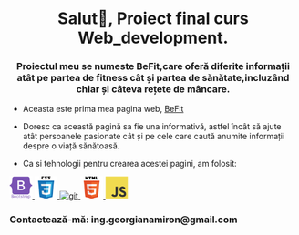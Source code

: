 <h1 align="center">
Salut👋,
  Proiect final curs Web_development.
</h1>
<h3 align="center">Proiectul meu se numeste BeFit,care oferă diferite informații atât pe partea de fitness cât și partea de sănătate,incluzând chiar și câteva rețete de mâncare.</h3>

- Aceasta este prima mea pagina web, [BeFit](https://github.com/gitGeorgiana/gymSite---proiect-)
- Doresc ca această pagină sa fie una informativă, astfel încât să ajute atât persoanele pasionate cât și pe cele care caută anumite informații despre o viață sănătoasă.

- Ca si tehnologii pentru crearea acestei pagini, am folosit: 
<!-- **HTML,BOOTSTRAP,CSS,JS,GIT** -->


<p align="left"></p>

<p align="left"> 
  <a href="https://getbootstrap.com" target="_blank" rel="noreferrer"> 
    <img src="https://raw.githubusercontent.com/devicons/devicon/master/icons/bootstrap/bootstrap-plain-wordmark.svg" alt="bootstrap" width="40" height="40"/>
  </a> 

  <a href="https://www.w3schools.com/css/" target="_blank" rel="noreferrer"> 
    <img src="https://raw.githubusercontent.com/devicons/devicon/master/icons/css3/css3-original-wordmark.svg" alt="css3" width="40" height="40"/> 
  </a> 

  <a href="https://git-scm.com/" target="_blank" rel="noreferrer"> 
    <img src="https://www.vectorlogo.zone/logos/git-scm/git-scm-icon.svg" alt="git" width="40" height="40"/> 
  </a> 

  <a href="https://www.w3.org/html/" target="_blank" rel="noreferrer"> 
    <img src="https://raw.githubusercontent.com/devicons/devicon/master/icons/html5/html5-original-wordmark.svg" alt="html5" width="40" height="40"/> 
  </a> 

  <a href="https://developer.mozilla.org/en-US/docs/Web/JavaScript" target="_blank" rel="noreferrer"> 
    <img src="https://raw.githubusercontent.com/devicons/devicon/master/icons/javascript/javascript-original.svg" alt="javascript" width="40" height="40"/> 
  </a> 

</p>

 <h3 align="left">Contactează-mă: ing.georgianamiron@gmail.com</h3>
